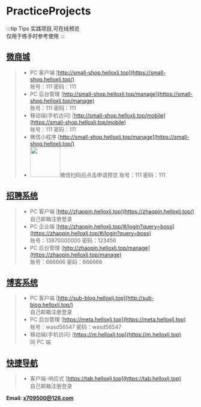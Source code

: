 # PracticeProjects

:::tip Tips
实践项目,可在线预览<br/>
仅用于练手时参考使用
:::

## [微商城](/practice-projects/small-shop)

> - PC 客户端 [http://small-shop.helloxlj.top](https://small-shop.helloxlj.top/)<br/>账号：111 密码：111 <br/>
> - PC 后台管理 [http://small-shop.helloxlj.top/manage](https://small-shop.helloxlj.top/manage) <br/>账号：111 密码：111<br/>
> - 移动端(手机访问) [http://small-shop.helloxlj.top/mobile](https://small-shop.helloxlj.top/mobile) <br/>账号：111 密码：111<br/>
> - 微信小程序 [http://small-shop.helloxlj.top/manage](https://small-shop.helloxlj.top/)<br/>
> - <img style="width:80px" src='https://boyxlj.pages.dev/file/8bab3c50ad66dc52241a0.jpg'/>微信扫码后点击申请预览 账号：111 密码：111<br/>

## [招聘系统](/practice-projects/zhao-pin)

> - PC 客户端 [http://zhaopin.helloxlj.top](https://zhaopin.helloxlj.top/)<br/> 自己邮箱注册登录 <br/>
> - PC 企业端 [http://zhaopin.helloxlj.top/#/login?query=boss](https://zhaopin.helloxlj.top/#/login?query=boss)<br/> 账号：13870000000 密码：123456<br/>
> - PC 后台管理 [http://zhaopin.helloxlj.top/manage](https://zhaopin.helloxlj.top/manage)<br/> 账号：666666 密码：666666<br/>

## [博客系统](/practice-projects/sub-blog)

> - PC 客户端 [http://sub-blog.helloxlj.top](http://sub-blog.helloxlj.top/)<br/> 自己邮箱注册登录 <br/>
> - PC 后台管理 [https://meta.helloxlj.top](https://meta.helloxlj.top)<br/> 账号：wasd56547 密码：wasd56547<br/>
> - 移动端(手机访问) [https://m.helloxlj.top](https://m.helloxlj.top) <br/>同 PC 端<br/>

## [快捷导航](/practice-projects/web-navigation)

> - 客户端-响应式 [https://tab.helloxlj.top](https://tab.helloxlj.top) <br/>自己邮箱注册登录<br/>

**Email: x709500@126.com**

<comment/>

